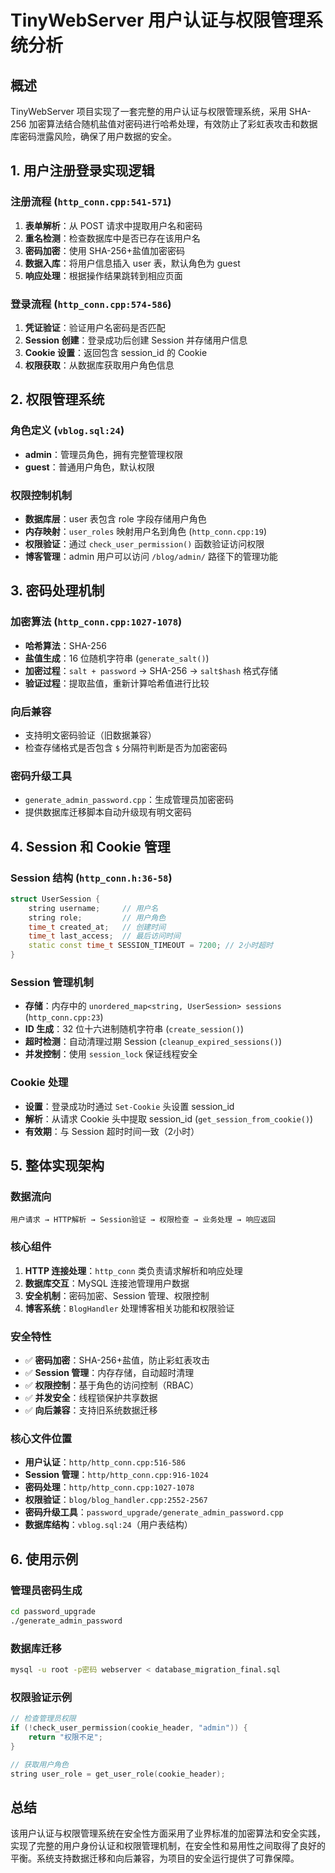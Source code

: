 # TinyWebServer 用户认证与权限管理系统分析

## 概述

TinyWebServer 项目实现了一套完整的用户认证与权限管理系统，采用 SHA-256 加密算法结合随机盐值对密码进行哈希处理，有效防止了彩虹表攻击和数据库密码泄露风险，确保了用户数据的安全。

## 1. 用户注册登录实现逻辑

### 注册流程 (`http_conn.cpp:541-571`)

1. **表单解析**：从 POST 请求中提取用户名和密码
2. **重名检测**：检查数据库中是否已存在该用户名
3. **密码加密**：使用 SHA-256+盐值加密密码
4. **数据入库**：将用户信息插入 user 表，默认角色为 guest
5. **响应处理**：根据操作结果跳转到相应页面

### 登录流程 (`http_conn.cpp:574-586`)

1. **凭证验证**：验证用户名密码是否匹配
2. **Session 创建**：登录成功后创建 Session 并存储用户信息
3. **Cookie 设置**：返回包含 session_id 的 Cookie
4. **权限获取**：从数据库获取用户角色信息

## 2. 权限管理系统

### 角色定义 (`vblog.sql:24`)

- **admin**：管理员角色，拥有完整管理权限
- **guest**：普通用户角色，默认权限

### 权限控制机制

- **数据库层**：user 表包含 role 字段存储用户角色
- **内存映射**：`user_roles` 映射用户名到角色 (`http_conn.cpp:19`)
- **权限验证**：通过 `check_user_permission()` 函数验证访问权限
- **博客管理**：admin 用户可以访问 `/blog/admin/` 路径下的管理功能

## 3. 密码处理机制

### 加密算法 (`http_conn.cpp:1027-1078`)

- **哈希算法**：SHA-256
- **盐值生成**：16 位随机字符串 (`generate_salt()`)
- **加密过程**：`salt + password` → SHA-256 → `salt$hash` 格式存储
- **验证过程**：提取盐值，重新计算哈希值进行比较

### 向后兼容

- 支持明文密码验证（旧数据兼容）
- 检查存储格式是否包含 `$` 分隔符判断是否为加密密码

### 密码升级工具

- `generate_admin_password.cpp`：生成管理员加密密码
- 提供数据库迁移脚本自动升级现有明文密码

## 4. Session 和 Cookie 管理

### Session 结构 (`http_conn.h:36-58`)

```cpp
struct UserSession {
    string username;     // 用户名
    string role;         // 用户角色
    time_t created_at;   // 创建时间
    time_t last_access;  // 最后访问时间
    static const time_t SESSION_TIMEOUT = 7200; // 2小时超时
}
```

### Session 管理机制

- **存储**：内存中的 `unordered_map<string, UserSession> sessions` (`http_conn.cpp:23`)
- **ID 生成**：32 位十六进制随机字符串 (`create_session()`)
- **超时检测**：自动清理过期 Session (`cleanup_expired_sessions()`)
- **并发控制**：使用 `session_lock` 保证线程安全

### Cookie 处理

- **设置**：登录成功时通过 `Set-Cookie` 头设置 session_id
- **解析**：从请求 Cookie 头中提取 session_id (`get_session_from_cookie()`)
- **有效期**：与 Session 超时时间一致（2小时）

## 5. 整体实现架构

### 数据流向

```
用户请求 → HTTP解析 → Session验证 → 权限检查 → 业务处理 → 响应返回
```

### 核心组件

1. **HTTP 连接处理**：`http_conn` 类负责请求解析和响应处理
2. **数据库交互**：MySQL 连接池管理用户数据
3. **安全机制**：密码加密、Session 管理、权限控制
4. **博客系统**：`BlogHandler` 处理博客相关功能和权限验证

### 安全特性

- ✅ **密码加密**：SHA-256+盐值，防止彩虹表攻击
- ✅ **Session 管理**：内存存储，自动超时清理
- ✅ **权限控制**：基于角色的访问控制（RBAC）
- ✅ **并发安全**：线程锁保护共享数据
- ✅ **向后兼容**：支持旧系统数据迁移

### 核心文件位置

- **用户认证**：`http/http_conn.cpp:516-586`
- **Session 管理**：`http/http_conn.cpp:916-1024`
- **密码处理**：`http/http_conn.cpp:1027-1078`
- **权限验证**：`blog/blog_handler.cpp:2552-2567`
- **密码升级工具**：`password_upgrade/generate_admin_password.cpp`
- **数据库结构**：`vblog.sql:24`（用户表结构）

## 6. 使用示例

### 管理员密码生成

```bash
cd password_upgrade
./generate_admin_password
```

### 数据库迁移

```bash
mysql -u root -p密码 webserver < database_migration_final.sql
```

### 权限验证示例

```cpp
// 检查管理员权限
if (!check_user_permission(cookie_header, "admin")) {
    return "权限不足";
}

// 获取用户角色
string user_role = get_user_role(cookie_header);
```

## 总结

该用户认证与权限管理系统在安全性方面采用了业界标准的加密算法和安全实践，实现了完整的用户身份认证和权限管理机制，在安全性和易用性之间取得了良好的平衡。系统支持数据迁移和向后兼容，为项目的安全运行提供了可靠保障。